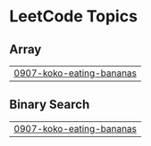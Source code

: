 

<!---LeetCode Topics Start-->
# LeetCode Topics
## Array
|  |
| ------- |
| [0907-koko-eating-bananas](https://github.com/solomon-2105/Leetcode-problems/tree/master/0907-koko-eating-bananas) |
## Binary Search
|  |
| ------- |
| [0907-koko-eating-bananas](https://github.com/solomon-2105/Leetcode-problems/tree/master/0907-koko-eating-bananas) |
<!---LeetCode Topics End-->
